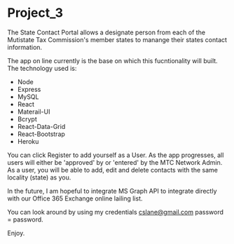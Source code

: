 # Project_3

The State Contact Portal allows a designate person from each of the Mutistate Tax Commission's member states to manange their states contact information.

The app on line currently is the base on which this fucntionality will built. The technology used is:
- Node
- Express
- MySQL
- React
- Materail-UI
- Bcrypt
- React-Data-Grid
- React-Bootstrap
- Heroku

You can click Register to add yourself as a User. As the app progresses, all users will either be 'approved' by or 'entered' by the MTC Network Admin. As a user, you will be able to add, edit and delete contacts with the same locality (state) as you.

In the future, I am hopeful to integrate MS Graph API to integrate directly with our Office 365 Exchange online lailing list.

You can look around by using my credentials cslane@gmail.com password = password.

Enjoy.
